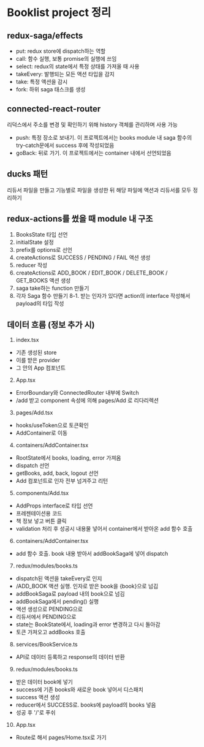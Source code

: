 # Booklist project 정리

## redux-saga/effects
- put: redux store에 dispatch하는 역할
- call: 함수 실행, 보통 promise의 실행에 쓰임
- select: redux의 state에서 특정 상태를 가져올 때 사용
- takeEvery: 발행되는 모든 액션 타입을 감지
- take: 특정 액션을 감시
- fork: 하위 saga 태스크를 생성

## connected-react-router
리덕스에서 주소를 변경 및 확인하기 위해 history 객체를 관리하며 사용 가능
- push: 특정 장소로 보내기. 이 프로젝트에서는 books module 내 saga 함수의 try-catch문에서 success 후에 작성되었음
- goBack: 뒤로 가기. 이 프로젝트에서는 container 내에서 선언되었음

## ducks 패턴
리듀서 파일을 만들고 기능별로 파일을 생성한 뒤 해당 파일에 액션과 리듀서를 모두 정리하기

## redux-actions를 썼을 때 module 내 구조
1. BooksState 타입 선언
2. initialState 설정
3. prefix를 options로 선언
4. createActions로 SUCCESS / PENDING / FAIL 액션 생성
5. reducer 작성
6. createActions로 ADD_BOOK / EDIT_BOOK / DELETE_BOOK / GET_BOOKS 액션 생성
7. saga take하는 function 만들기
8. 각자 Saga 함수 만들기
    8-1. 받는 인자가 있다면 action의 interface 작성해서 payload의 타입 작성

## 데이터 흐름 (정보 추가 시)
1. index.tsx  
- 기존 생성된 store
- 이를 받은 provider 
- 그 안의 App 컴포넌트
2. App.tsx
- ErrorBoundary와 ConnectedRouter 내부에 Switch
- /add 받고 component 속성에 의해 pages/Add 로 리다리렉션
3. pages/Add.tsx
- hooks/useToken으로 토큰확인
- AddContainer로 이동
4. containers/AddContainer.tsx
- RootState에서 books, loading, error 가져옴
- dispatch 선언
- getBooks, add, back, logout 선언
- Add 컴포넌트로 인자 전부 넘겨주고 리턴
5. components/Add.tsx
- AddProps interface로 타입 선언
- 프레젠테이션용 코드
- 책 정보 넣고 버튼 클릭
- validation 처리 후 성공시 내용물 넣어서 container에서 받아온 add 함수 호출
6. containers/AddContainer.tsx
- add 함수 호출. book 내용 받아서 addBookSaga에 넣어 dispatch
7. redux/modules/books.ts
- dispatch된 액션을 takeEvery로 인지
- /ADD_BOOK 액션 실행. 인자로 받은 book을 {book}으로 넘김
- addBookSaga로 payload 내의 book으로 넘김
- addBookSaga에서 pending() 실행
- 액션 생성으로 PENDING으로
- 리듀서에서 PENDING으로
- state는 BookState에서, loading과 error 변경하고 다시 돌아감
- 토큰 가져오고 addBooks 호출
8. services/BookService.ts
- API로 데이터 등록하고 response의 데이터 반환
9. redux/modules/books.ts
- 받은 데이터 book에 넣기
- success에 기존 books와 새로운 book 넣어서 디스패치
- success 액션 생성
- reducer에서 SUCCESS로. books에 payload의 books 넣음
- 성공 후 '/'로 푸쉬
10. App.tsx
- Route로 해서 pages/Home.tsx로 가기
